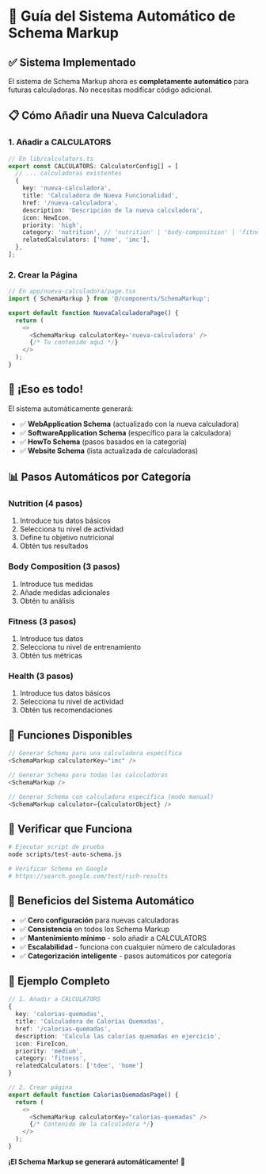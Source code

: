 # 🚀 Guía del Sistema Automático de Schema Markup

## ✅ **Sistema Implementado**

El sistema de Schema Markup ahora es **completamente automático** para futuras calculadoras. No necesitas modificar código adicional.

## 📋 **Cómo Añadir una Nueva Calculadora**

### **1. Añadir a CALCULATORS**

```typescript
// En lib/calculators.ts
export const CALCULATORS: CalculatorConfig[] = [
  // ... calculadoras existentes
  {
    key: 'nueva-calculadora',
    title: 'Calculadora de Nueva Funcionalidad',
    href: '/nueva-calculadora',
    description: 'Descripción de la nueva calculadora',
    icon: NewIcon,
    priority: 'high',
    category: 'nutrition', // 'nutrition' | 'body-composition' | 'fitness' | 'health'
    relatedCalculators: ['home', 'imc'],
  },
];
```

### **2. Crear la Página**

```typescript
// En app/nueva-calculadora/page.tsx
import { SchemaMarkup } from '@/components/SchemaMarkup';

export default function NuevaCalculadoraPage() {
  return (
    <>
      <SchemaMarkup calculatorKey='nueva-calculadora' />
      {/* Tu contenido aquí */}
    </>
  );
}
```

## 🎯 **¡Eso es todo!**

El sistema automáticamente generará:

- ✅ **WebApplication Schema** (actualizado con la nueva calculadora)
- ✅ **SoftwareApplication Schema** (específico para la calculadora)
- ✅ **HowTo Schema** (pasos basados en la categoría)
- ✅ **Website Schema** (lista actualizada de calculadoras)

## 📊 **Pasos Automáticos por Categoría**

### **Nutrition** (4 pasos)

1. Introduce tus datos básicos
2. Selecciona tu nivel de actividad
3. Define tu objetivo nutricional
4. Obtén tus resultados

### **Body Composition** (3 pasos)

1. Introduce tus medidas
2. Añade medidas adicionales
3. Obtén tu análisis

### **Fitness** (3 pasos)

1. Introduce tus datos
2. Selecciona tu nivel de entrenamiento
3. Obtén tus métricas

### **Health** (3 pasos)

1. Introduce tus datos básicos
2. Selecciona tu nivel de actividad
3. Obtén tus recomendaciones

## 🔧 **Funciones Disponibles**

```typescript
// Generar Schema para una calculadora específica
<SchemaMarkup calculatorKey="imc" />

// Generar Schema para todas las calculadoras
<SchemaMarkup />

// Generar Schema con calculadora específica (modo manual)
<SchemaMarkup calculator={calculatorObject} />
```

## 🧪 **Verificar que Funciona**

```bash
# Ejecutar script de prueba
node scripts/test-auto-schema.js

# Verificar Schema en Google
# https://search.google.com/test/rich-results
```

## 🎉 **Beneficios del Sistema Automático**

- ✅ **Cero configuración** para nuevas calculadoras
- ✅ **Consistencia** en todos los Schema Markup
- ✅ **Mantenimiento mínimo** - solo añadir a CALCULATORS
- ✅ **Escalabilidad** - funciona con cualquier número de calculadoras
- ✅ **Categorización inteligente** - pasos automáticos por categoría

## 📝 **Ejemplo Completo**

```typescript
// 1. Añadir a CALCULATORS
{
  key: 'calorias-quemadas',
  title: 'Calculadora de Calorías Quemadas',
  href: '/calorias-quemadas',
  description: 'Calcula las calorías quemadas en ejercicio',
  icon: FireIcon,
  priority: 'medium',
  category: 'fitness',
  relatedCalculators: ['tdee', 'home']
}

// 2. Crear página
export default function CaloriasQuemadasPage() {
  return (
    <>
      <SchemaMarkup calculatorKey="calorias-quemadas" />
      {/* Contenido de la calculadora */}
    </>
  );
}
```

**¡El Schema Markup se generará automáticamente!** 🚀
